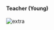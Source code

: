 #### Teacher (Young)

![extra](https://user-images.githubusercontent.com/77566403/147886863-d3d60e55-e96d-4ef9-8e94-0899e3f8acb6.PNG)


